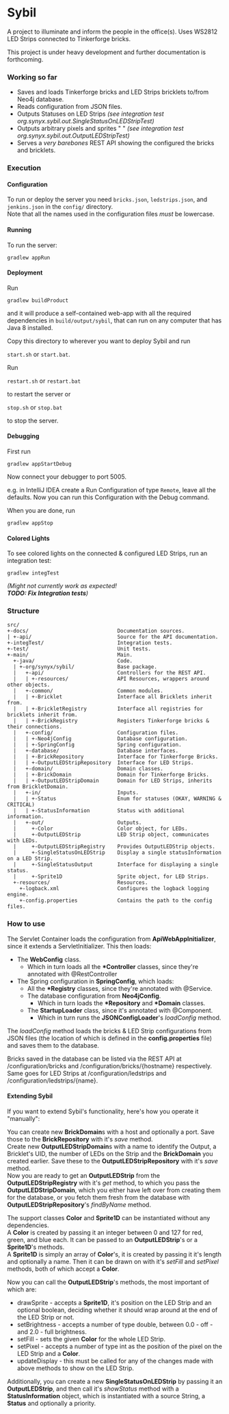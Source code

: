 Sybil
=====

A project to illuminate and inform the people in the office(s).
Uses WS2812 LED Strips connected to Tinkerforge bricks.

This project is under heavy development and further documentation is forthcoming.

### Working so far ###

* Saves and loads Tinkerforge bricks and LED Strips bricklets to/from Neo4j database.
* Reads configuration from JSON files.
* Outputs Statuses on LED Strips *(see integration test org.synyx.sybil.out.SingleStatusOnLEDStripTest)*
* Outputs arbitrary pixels and sprites " " *(see integration test org.synyx.sybil.out.OutputLEDStripTest)*
* Serves a *very barebones* REST API showing the configured the bricks and bricklets. 

### Execution ###

#### Configuration ####

To run or deploy the server you need `bricks.json`, `ledstrips.json`, and `jenkins.json` in the `config/` directory.  
Note that all the names used in the configuration files *must* be lowercase.

#### Running ####

To run the server:

`gradlew appRun`

#### Deployment ####

Run

`gradlew buildProduct`

and it will produce a self-contained web-app with all the required dependencies in `build/output/sybil`, that can run
on any computer that has Java 8 installed.

Copy this directory to wherever you want to deploy Sybil and run

`start.sh` or `start.bat`.

Run

`restart.sh` or `restart.bat`

to restart the server or

`stop.sh` or `stop.bat`

to stop the server.


#### Debugging ####

First run

`gradlew appStartDebug`

Now connect your debugger to port 5005.

e.g. in IntelliJ IDEA create a Run Configuration of type `Remote`, leave all the defaults.
Now you can run this Configuration with the Debug command.

When you are done, run

`gradlew appStop`

#### Colored Lights ####

To see colored lights on the connected & configured LED Strips, run an integration test:

`gradlew integTest`

*(Might not currently work as expected!  
**TODO: Fix Integration tests**)*


### Structure ###
    src/
    +-docs/                             Documentation sources.
    | +-api/                            Source for the API documentation.
    +-integTest/                        Integration tests.
    +-test/                             Unit tests.
    +-main/                             Main.
      +-java/                           Code.
      | +-org/synyx/sybil/              Base package.
      |   +-api/                        Controllers for the REST API.
      |   | +-resources/                API Resources, wrappers around other objects.
      |   +-common/                     Common modules.
      |   | +-Bricklet                  Interface all Bricklets inherit from. 
      |   | +-BrickletRegistry          Interface all registries for bricklets inherit from.
      |   | +-BrickRegistry             Registers Tinkerforge bricks & their connections.
      |   +-config/                     Configuration files.
      |   | +-Neo4jConfig               Database configuration.
      |   | +-SpringConfig              Spring configuration.
      |   +-database/                   Database interfaces.
      |   | +-BrickRepository           Interface for Tinkerforge Bricks.
      |   | +-OutputLEDStripRepository  Interface for LED Strips.
      |   +-domain/                     Domain classes.
      |   | +-BrickDomain               Domain for Tinkerforge Bricks.
      |   | +-OutputLEDStripDomain      Domain for LED Strips, inherits from BrickletDomain.
      |   +-in/                         Inputs.
      |   | +-Status                    Enum for statuses (OKAY, WARNING & CRITICAL)
      |   | +-StatusInformation         Status with additional information.       
      |   +-out/                        Outputs.
      |     +-Color                     Color object, for LEDs.
      |     +-OutputLEDStrip            LED Strip object, communicates with LEDs.
      |     +-OutputLEDStripRegistry    Provides OutputLEDStrip objects.
      |     +-SingleStatusOnLEDStrip    Display a single statusInformation on a LED Strip.
      |     +-SingleStatusOutput        Interface for displaying a single status.
      |     +-Sprite1D                  Sprite object, for LED Strips.
      +-resources/                      Resources.
        +-logback.xml                   Configures the logback logging engine.
        +-config.properties             Contains the path to the config files.

### How to use ###

The Servlet Container loads the configuration from **ApiWebAppInitializer**, since it extends a ServletInitializer.
This then loads:

* The **WebConfig** class.
    * Which in turn loads all the __*Controller__ classes, since they're annotated with @RestController
* The Spring configuration in **SpringConfig**, which loads:
    * All the __*Registry__ classes, since they're annotated with @Service.
    * The database configuration from **Neo4jConfig**.
        * Which in turn loads the __*Repository__ and __*Domain__ classes.
    * The **StartupLoader** class, since it's annotated with @Component.
        * Which in turn runs the **JSONConfigLoader**'s *loadConfig* method.

The *loadConfig* method loads the bricks & LED Strip configurations from JSON files (the location of which is defined in
the **config.properties** file) and saves them to the database.

Bricks saved in the database can be listed via the REST API at /configuration/bricks and
/configuration/bricks/{hostname} respectively. Same goes for LED Strips at /configuration/ledstrips and 
/configuration/ledstrips/{name}.

#### Extending Sybil ####

If you want to extend Sybil's functionality, here's how you operate it "manually":

You can create new **BrickDomain**s with a host and optionally a port.
Save those to the **BrickRepository** with it's *save* method.  
Create new **OutputLEDStripDomain**s with a name to identify the Output, a Bricklet's UID, the number of LEDs on the 
Strip and the **BrickDomain** you created earlier.
Save these to the **OutputLEDStripRepository** with it's *save* method.  
Now you are ready to get an **OutputLEDStrip** from the **OutputLEDStripRegistry** with it's *get* method, to
which you pass the **OutputLEDStripDomain**, which you either have left over from creating them for the database, or you
fetch them fresh from the database with **OutputLEDStripRepository**'s *findByName* method. 

The support classes **Color** and **Sprite1D** can be instantiated without any dependencies.  
A **Color** is created by passing it an integer between 0 and 127 for red, green, and blue each. It can be passed to an
**OutputLEDStrip**'s or a **Sprite1D**'s methods.  
A **Sprite1D** is simply an array of **Color**'s, it is created by passing it it's length and optionally a name.
Then it can be drawn on with it's *setFill* and *setPixel* methods, both of which accept a **Color**. 

Now you can call the **OutputLEDStrip**'s methods, the most important of which are:

* drawSprite - accepts a **Sprite1D**, it's position on the LED Strip and an optional boolean, deciding whether it
should wrap around at the end of the LED Strip or not.
* setBrightness - accepts a number of type double, between 0.0 - off - and 2.0 - full brightness.
* setFill - sets the given **Color** for the whole LED Strip.
* setPixel -  accepts a number of type int as the position of the pixel on the LED Strip and a **Color**.
* updateDisplay - this must be called for any of the changes made with above methods to show on the LED Strip.

Additionally, you can create a new **SingleStatusOnLEDStrip** by passing it an **OutputLEDStrip**, and then call it's
*showStatus* method with a **StatusInformation** object, which is instantiated with a source String, a **Status** and
optionally a priority.
